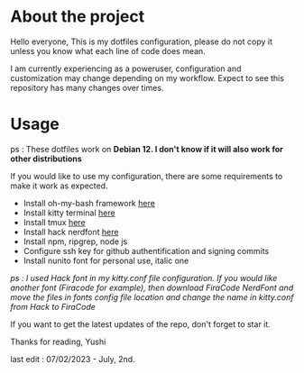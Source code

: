# About the project
Hello everyone,
This is my dotfiles configuration, please do not copy it unless you know what
each line of code does mean.

I am currently experiencing as a poweruser, configuration and customization
may change depending on my workflow. Expect to see this repository has many
changes over times.

# Usage

ps : These dotfiles work on **Debian 12. I don't know if it will
also work for other distributions**

If you would like to use my configuration, there are some requirements to make
it work as expected.

- Install oh-my-bash framework [here](https://ohmybash.nntoan.com/)
- Install kitty terminal [here](https://sw.kovidgoyal.net/kitty/binary/)
- Install tmux [here](https://github.com/tmux/tmux/wiki/Installing)
- Install hack nerdfont [here](https://www.nerdfonts.com/font-downloads)
- Install npm, ripgrep, node js
- Configure ssh key for github authentification and signing commits
- Install nunito font for personal use, italic one

*ps : I used Hack font in my kitty.conf file configuration. If you would like
another font (Firacode for example), then download FiraCode NerdFont and move
the files in fonts config file location and change the name in kitty.conf from
Hack to FiraCode*

If you want to get the latest updates of the repo, don't forget to star it.

Thanks for reading,
Yushi

last edit : 07/02/2023 - July, 2nd.


